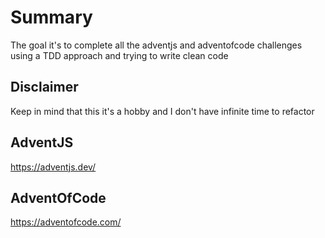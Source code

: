 # Summary
The goal it's to complete all the adventjs and adventofcode challenges using a TDD approach and trying to write clean code 

## Disclaimer
Keep in mind that this it's a hobby and I don't have infinite time to refactor

## AdventJS

https://adventjs.dev/

## AdventOfCode

https://adventofcode.com/
